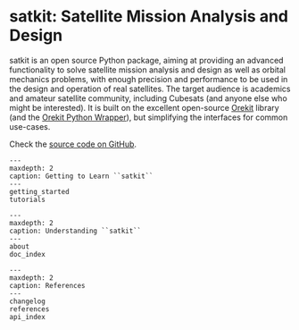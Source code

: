 # satkit: Satellite Mission Analysis and Design

satkit is an open source Python package, aiming at providing an advanced functionality to solve satellite mission analysis and design as well as orbital mechanics problems, with enough precision and performance to be used in the design and operation of real satellites. The target audience is academics and amateur satellite community, including Cubesats (and anyone else who might be interested). It is built on the excellent open-source [Orekit](https://www.orekit.org) library (and the [Orekit Python Wrapper](https://gitlab.orekit.org/orekit-labs/python-wrapper)), but simplifying the interfaces for common use-cases.

Check the [source code on GitHub](https://github.com/egemenimre/satkit).

```{toctree} 
---
maxdepth: 2
caption: Getting to Learn ``satkit``
---
getting_started
tutorials
```

```{toctree} 
---
maxdepth: 2
caption: Understanding ``satkit``
---
about
doc_index
```

```{toctree} 
---
maxdepth: 2
caption: References
---
changelog
references
api_index
```


